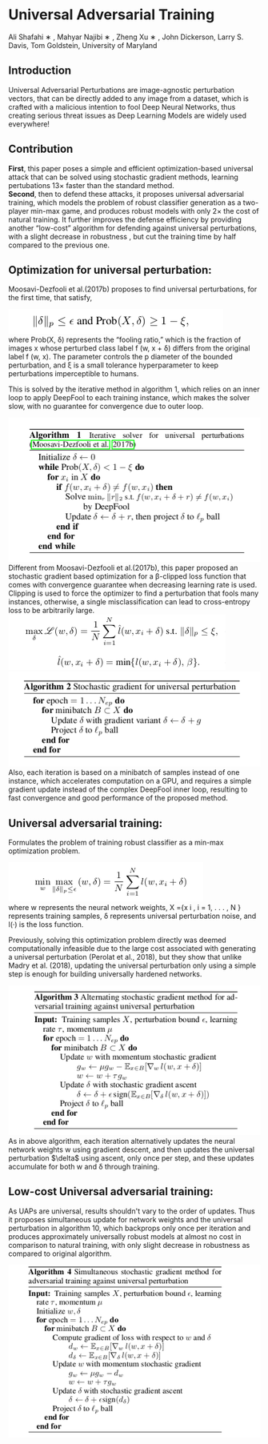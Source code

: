 # Universal Adversarial Training
Ali Shafahi ∗ , Mahyar Najibi ∗ , Zheng Xu ∗ , John Dickerson, Larry S. Davis, Tom Goldstein,
University of Maryland

## Introduction
Universal Adversarial Perturbations are image-agnostic perturbation vectors, that can be directly added to any image from a dataset, which is crafted with a malicious intention to fool Deep Neural Networks, thus creating serious threat issues as Deep Learning Models are widely used everywhere!

## Contribution
**First**, this paper poses a simple and efficient optimization-based universal attack that can be solved using stochastic gradient methods, learning pertubations 13× faster than the standard method.<br/>
**Second**, then to defend these attacks, it proposes universal adversarial training, which models the problem of robust classifier generation as a two-player min-max game, and produces robust models with only 2× the cost of natural training. It further improves the defense efficiency by providing another “low-cost” algorithm for defending against universal perturbations, with a slight decrease in robustness , but cut the training time by half compared to the previous one.

## Optimization for universal perturbation:
Moosavi-Dezfooli et al.(2017b) proposes to find universal perturbations, for the first time, that satisfy,
    
<img src="../images/UAT_eq1.png" title="Objective function for UAP">
<br/>
where Prob(X, δ) represents the “fooling ratio,” which is the fraction of images x 
whose perturbed class label f (w, x + δ)  differs from the original label f (w, x). 
The parameter controls the p diameter of the bounded perturbation, and ξ is a small tolerance hyperparameter to keep perturbations imperceptible to humans.
    
This is solved by the iterative method in algorithm 1, which relies on an inner loop to apply DeepFool to each training instance, which makes the solver slow, with no guarantee for convergence due to outer loop.

<img src="../images/UAT_algo1small.png" title='Iterative deepfool algorithm'>

<!-- <img src="../images/UAT_algo1.png"> -->
<br/>
Different from Moosavi-Dezfooli et al.(2017b), this paper proposed an stochastic gradient based optimization for a β-clipped loss function that comes with convergence guarantee when decreasing learning rate is used.
Clipping is used to force the optimizer to find a perturbation that fools many instances, otherwise, a single misclassification can lead to cross-entropy loss to be arbitrarily large.

<img src='../images/UAT_eq2&3.png' title='objective function for optimized UAP generation method'>
<!-- <img src='../images/UAT_eq3.png' title='clipped loss function'> -->

<img src='../images/UAT_algo2small.png' title='optimized algorithm for UAP generations'>
<br/>
Also, each iteration is based on a minibatch of samples instead of one instance, which accelerates computation on a GPU, and requires a simple gradient update instead of the complex DeepFool inner loop, resulting to fast convergence and good performance of the proposed method.

## Universal adversarial training:
Formulates the problem of training robust classifier as a min-max optimization problem.
    
<img src='../images/UAT_eq4.png' title='min-max optimization problem'>
<br/>
where w represents the neural network weights, X ={x i , i = 1, . . . , N } represents training samples, δ represents
universal perturbation noise, and l(·) is the loss function.

Previously, solving this optimization problem directly was deemed computationally infeasible due to the large cost
associated with generating a universal perturbation (Perolat et al., 2018), but they show that unlike Madry et al. (2018), updating the universal perturbation only using a simple step is enough for building universally hardened networks.
 
<img src='../images/UAT_algo3small.png' title='Alternate gradient optimization based adversarial training'>
<br/>
As in above algorithm, each iteration alternatively updates the neural network weights w using gradient descent, and then updates the universal perturbation $\delta$ using ascent, only once per step, and these updates accumulate for both w and δ through training.

## Low-cost Universal adversarial training:
As UAPs are universal, results shouldn't vary to the order of updates. Thus it proposes simultaneous update for network weights and the universal perturbation in algorithm 10, which backprops only once per iteration and produces approximately universally robust models at almost no cost in comparison to natural training, with only slight decrease in robustness as compared to original algorithm.

<img src="../images/UAT_algo4small.png" title="Algorithm with simultaneous update">
